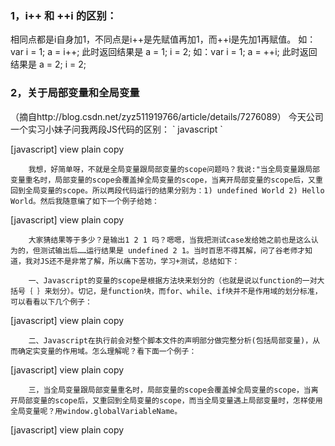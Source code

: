 <h3>1，i++ 和 ++i 的区别：</h3></hr>相同点都是i自身加1，不同点是i++是先赋值再加1，而++i是先加1再赋值。
如：var i = 1; a = i++; 此时返回结果是 a = 1; i = 2; 
如：var i = 1; a = ++i; 此时返回结果是 a = 2; i = 2; 
<h3>2，关于局部变量和全局变量</h3></hr>
（摘自http://blog.csdn.net/zyz511919766/article/details/7276089）</hr>
 今天公司一个实习小妹子问我两段JS代码的区别：
 `  javascript
 `  <script type="text/javascript">  
  var a = "Hello";  
  function test(){  
       var a;  
       alert(a);  
       a = "World";  
       alert(a);  
  }  
 </script>  

 [javascript] view plain copy
<script type="text/javascript">  
 var a = "Hello";  
 function test(){  
      alert(a);  
      a = "World";  
      alert(a);  
 }  
</script>  

        我想，好简单呀，不就是全局变量跟局部变量的scope问题吗？我说:"当全局变量跟局部变量重名时，局部变量的scope会覆盖掉全局变量的scope，当离开局部变量的scope后，又重回到全局变量的scope。所以两段代码运行的结果分别为：1) undefined World 2) Hello World。然后我随意编了如下一个例子给她：
[javascript] view plain copy
<script>  
   var a =1;  
   function test(){  
      alert(a);  
      var a = 2;  
      alert(a);  
   }  
   test();  
   alert(a);  
</script>  
        大家猜结果等于多少？是输出1 2 1 吗？嗯嗯，当我把测试case发给她之前也是这么认为的，但测试输出后……运行结果是 undefined 2 1。当时百思不得其解，问了谷老师才知道，我对JS还不是非常了解，所以痛下苦功，学习+测试，总结如下：

        一、Javascript的变量的scope是根据方法块来划分的（也就是说以function的一对大括号｛ ｝来划分）。切记，是function块，而for、while、if块并不是作用域的划分标准，可以看看以下几个例子：
[javascript] view plain copy
<script>  
function test2(){  
    alert ("before for scope:"+i);    // i未赋值（并不是未声明！使用未声明的变量或函数全抛出致命错误而中断脚本执行）  
  
                                                    // 此时i的值是underfined  
    for(var i=0;i<3;i++){  
        alert("in for scope:"+i);  // i的值是 0、1、2, 当i为3时跳出循环  
    }  
    alert("after for scope:"+i);  // i的值是3，注意，此时已经在for scope以外，但i的值仍然保留为3  
      
    while(true){  
        var j = 1;  
        break;  
    }  
    alert(j);    // j的值是1，注意，此时已经在while scope以外，但j的值仍然保留为1  
  
    if(true){  
        var k = 1;  
    }  
    alert(k);  //k的值是1，注意，此时已经在if scope以外，但k的值仍然保留为1  
}  
  
test2();  
//若在此时（function scope之外）再输出只存在于test2 这个function scope里的 i、j、k变量会发生神马效果呢？  
alert(i); //error! 没错，是error，原因是变量i未声明（并不是未赋值，区分test2函数的第一行输出），导致脚本错误，程序到此结束！  
alert("这行打印还会输出吗？"); //未执行  
alert(j); //未执行  
alert(k); //未执行  
</script>  
        二、Javascript在执行前会对整个脚本文件的声明部分做完整分析(包括局部变量)，从而确定实变量的作用域。怎么理解呢？看下面一个例子：
[javascript] view plain copy
<script>  
    var a =1;  
    function test(){  
        alert(a); //a为undefined! 这个a并不是全局变量，这是因为在function scope里已经声明了（函数体倒数第4行）一个重名的局部变量,  
                     //所以全局变量a被覆盖了，这说明了Javascript在执行前会对整个脚本文件的定义部分做完整分析,所以在函数test()执行前,  
                     //函数体中的变量a就被指向内部的局部变量.而不是指向外部的全局变量. 但这时a只有声明，还没赋值，所以输出undefined。  
        a=4         
        alert(a);  //a为4,没悬念了吧？ 这里的a还是局部变量哦！  
        var a;     //局部变量a在这行声明  
        alert(a);  //a还是为4,这是因为之前已把4赋给a了  
    }  
    test();  
    alert(a); //a为1，这里并不在function scope内，a的值为全局变量的值  
</script>  
        三，当全局变量跟局部变量重名时，局部变量的scope会覆盖掉全局变量的scope，当离开局部变量的scope后，又重回到全局变量的scope，而当全局变量遇上局部变量时，怎样使用全局变量呢？用window.globalVariableName。
[javascript] view plain copy
<script>  
    var a =1;  
    function test(){     
        alert(window.a);  //a为1,这里的a是全局变量哦！  
        var a=2;     //局部变量a在这行定义  
        alert(a);  //a为2,这里的a是局部变量哦！  
    }  
    test();  
    alert(a); //a为1，这里并不在function scope内，a的值为全局变量的值  
</script> 
